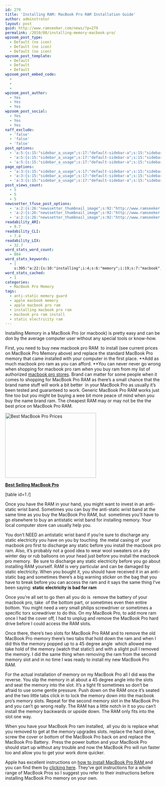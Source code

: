 ```yaml
---
id: 279
title: 'Installing RAM: MacBook Pro RAM Installation Guide'
author: adminstrator
layout: post
guid: http://www.ramseeker.com/news/?p=279
permalink: /2010/08/installing-memory-macbook-pro/
wpzoom_post_type:
  - Default (no icon)
  - Default (no icon)
  - Default (no icon)
wpzoom_post_template:
  - Default
  - Default
  - Default
wpzoom_post_embed_code:
  - 
  - 
  - 
wpzoom_post_author:
  - Yes
  - Yes
  - Yes
wpzoom_post_social:
  - Yes
  - Yes
  - Yes
naff_exclude:
  - 'false'
  - 'false'
  - 'false'
post_options:
  - 'a:5:{s:15:"sidebar_a_usage";s:17:"default-sidebar-a";s:15:"sidebar_b_usage";s:17:"default-sidebar-b";s:9:"hwa_usage";s:17:"default-headerbar";s:8:"ad_above";s:0:"";s:8:"ad_below";s:0:"";}'
  - 'a:5:{s:15:"sidebar_a_usage";s:17:"default-sidebar-a";s:15:"sidebar_b_usage";s:17:"default-sidebar-b";s:9:"hwa_usage";s:17:"default-headerbar";s:8:"ad_above";s:0:"";s:8:"ad_below";s:0:"";}'
  - 'a:5:{s:15:"sidebar_a_usage";s:17:"default-sidebar-a";s:15:"sidebar_b_usage";s:17:"default-sidebar-b";s:9:"hwa_usage";s:17:"default-headerbar";s:8:"ad_above";s:0:"";s:8:"ad_below";s:0:"";}'
page_options:
  - 'a:3:{s:15:"sidebar_a_usage";s:17:"default-sidebar-a";s:15:"sidebar_b_usage";s:17:"default-sidebar-b";s:9:"hwa_usage";s:17:"default-headerbar";}'
  - 'a:3:{s:15:"sidebar_a_usage";s:17:"default-sidebar-a";s:15:"sidebar_b_usage";s:17:"default-sidebar-b";s:9:"hwa_usage";s:17:"default-headerbar";}'
  - 'a:3:{s:15:"sidebar_a_usage";s:17:"default-sidebar-a";s:15:"sidebar_b_usage";s:17:"default-sidebar-b";s:9:"hwa_usage";s:17:"default-headerbar";}'
post_views_count:
  - 5
  - 5
  - 5
newssetter_tfuse_post_options:
  - 'a:2:{s:26:"newssetter_thumbnail_image";s:92:"http://www.ramseeker.com/wp-content/uploads/2010/08/Screen-shot-2011-03-25-at-3.05.45-PM.png";s:24:"newssetter_disable_image";s:4:"true";}'
  - 'a:2:{s:26:"newssetter_thumbnail_image";s:92:"http://www.ramseeker.com/wp-content/uploads/2010/08/Screen-shot-2011-03-25-at-3.05.45-PM.png";s:24:"newssetter_disable_image";s:4:"true";}'
  - 'a:2:{s:26:"newssetter_thumbnail_image";s:92:"http://www.ramseeker.com/wp-content/uploads/2010/08/Screen-shot-2011-03-25-at-3.05.45-PM.png";s:24:"newssetter_disable_image";s:4:"true";}'
readability_ARI:
  - 9.7
readability_CLI:
  - 7.4
readability_LIX:
  - 32.7
word_stats_word_count:
  - 804
word_stats_keywords:
  - |
    s:395:"a:22:{s:10:"installing";i:4;s:6:"memory";i:19;s:7:"macbook";i:34;s:8:"computer";i:3;s:4:"need";i:3;s:7:"install";i:6;s:7:"replace";i:4;s:5:"brand";i:3;s:7:"there's";i:4;s:4:"work";i:3;s:4:"anti";i:3;s:6:"static";i:9;s:5:"wrist";i:4;s:4:"band";i:4;s:4:"same";i:3;s:9:"discharge";i:3;s:11:"electricity";i:4;s:6:"remove";i:3;s:6:"bottom";i:3;s:5:"slots";i:5;s:4:"slot";i:4;s:12:"instructions";i:3;}";
word_stats_cached:
  - 1
categories:
  - MacBook Pro Memory
tags:
  - anti-static memory guard
  - apple macbook memory
  - apple macbook pro ram
  - installing macbook pro ram
  - macbook pro ram install
  - static electricity ram
---
```

<div style="float: right; margin-right: 5px;">
</div>

<div style="float: right; margin-right: 5px;">
</div>

<div style="float: right; margin-right: 5px;">
</div>

Installing Memory in a MacBook Pro (or macbook) is pretty easy and can be don by the average computer user without any special tools or know-how.

First, you need to buy new macbook pro RAM  to install (see current prices on MacBook Pro Memory above) and replace the standard MacBook Pro memory that came installed with your computer in the first place. **Add as much macbook pro ram as you can afford. **You can never never go wrong when shopping for macbook pro ram when you buy ram from my list of authorized [macbook pro stores][1]. Brand can matter for some people when it comes to shopping for MacBook Pro RAM as there&#8217;s a small chance that the brand name stuff will work a bit better  in your MacBook Pro as usually it&#8217;s been tested and guaranteed to work. Generic MacBook Pro RAM works just fine too but you might be buying a wee bit more peace of mind when you buy the name brand ram. The cheapest RAM may or may not be the the best price on MacBook Pro RAM.

[<img title="Cheapest Apple MacBook Pro" src="http://www.ramseeker.com/wp-content/uploads/2010/08/Screen-shot-2011-03-25-at-3.05.45-PM.png" alt="Best MacBook Pro Prices" width="294" height="209" />][2]

**[Best Selling MacBook Pro][2]**

[table id=1 /]

Once you have the RAM in your hand, you might want to invest in an anti-static wrist band. Sometimes you can buy the anti-static wrist band at the same time as you buy the MacBook Pro RAM, but  sometimes you&#8217;ll have to go elsewhere to buy an antistatic wrist band for installing memory. Your local computer store can usually help you.

You don&#8217;t NEED an antistatic wrist band if you&#8217;re sure to discharge any static electricity you have on you by touching  the metal casing of  your macbook pro first to discharge any static before you install the macbook pro ram. Also, it&#8217;s probably not a good idea to wear wool sweaters on a dry winter day or rub balloons on your head just before you install the macbook pro memory.  Be sure to discharge any static electricity before you go about installing RAM yourself. RAM is very particular and can be damaged by static electricity. When you bought it, you should have received it in an anti-static bag and sometimes there&#8217;s a big warning sticker on the bag that you have to break before you can access the ram and it says the same thing I&#8217;ve been saying: **static electricity is bad for ram**

Once you&#8217;re all set to go then all you do is  remove the battery of your macbook pro, take  of the bottom part, or sometimes even then entire bottom. You might need a very small philips screwdriver or sometimes a specific torx screwdriver to do this. On my MacBook Pro, to add more ram once I had the cover off, I had to unplug and remove the MacBook Pro hard drive before I could access the RAM slots.

Once there, there&#8217;s two slots for MacBook Pro RAM and to remove the old MacBook Pro memory there&#8217;s two tabs that hold down the ram and when I did this the memory popped up to a 45 degree angle  which allowed me take hold of the memory (watch that static!) and with a slight pull I removed the memory. I did the same thing when removing the ram from the second memory slot and in no time I was ready to install my new MacBook Pro RAM.

For the actual installation of memory on my MacBook Pro all I did was the reverse. You slip the memory in at about a 45 degree angle into the slots and seat the memory into the slot. It&#8217;s a tight fit sometimes so don&#8217;t be afraid to use some gentle pressure. Push down on the RAM once it&#8217;s seated and the two little tabs click in to lock the memory down into the macbook pro&#8217;s memory slots. Repeat for the second memory slot in the MacBook Pro and you can&#8217;t go wrong really. The RAM has a little notch in it so you can&#8217;t install the memory backwards or upside down. The RAM only fits into the slot one way.

When you have your MacBook Pro ram installed,  all you do is replace what you removed to get at the memory upgrades slots. replace the hard drive, screw the cover or bottom of the MacBook Pro back on and replace the MacBook Pro Battery.  Press the power button and your MacBook Pro should start up without any trouble and now the MacBook Pro will run faster too and allow you to get your work done quicker.

Apple has excellent instructions on [how to install MacBook Pro RAM ][3] and you can find them by [clicking here][4]. They&#8217;ve got instructions for a whole range of MacBook Pros so I suggest you refer to their instructions before installing MacBook Pro memory on your own.

 [1]: http://www.ramseeker.com "macbook pro stores"
 [2]: http://www.amazon.com/gp/product/B002QQ8H8I/ref=as_li_ss_tl?ie=UTF8&tag=ramseeker-20&linkCode=as2&camp=1789&creative=390957&creativeASIN=B002QQ8H8I
 [3]: http://www.ramseeker.com "how to install macbook pro ram"
 [4]: http://support.apple.com/kb/HT1270 "install macbook pro ram"